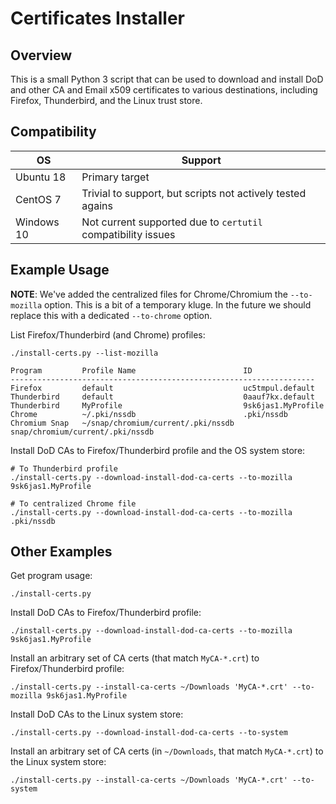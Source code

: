 Certificates Installer
================

Overview
----------------

This is a small Python 3 script that can be used to download
and install DoD and other CA and Email x509 certificates to
various destinations, including Firefox, Thunderbird, and the
Linux trust store.


Compatibility
----------------

| OS | Support |
|-|-|
| Ubuntu 18 | Primary target |
| CentOS 7 | Trivial to support, but scripts not actively tested agains |
| Windows 10 | Not current supported due to `certutil` compatibility issues |


Example Usage
----------------

**NOTE**: We've added the centralized files for Chrome/Chromium the `--to-mozilla` option.
This is a bit of a temporary kluge. In the future we should replace this with a dedicated `--to-chrome` option.

List Firefox/Thunderbird (and Chrome) profiles:

	./install-certs.py --list-mozilla

	Program      	Profile Name               			ID
	--------------------------------------------------------------------
	Firefox      	default                    			uc5tmpul.default
	Thunderbird  	default                    			0aauf7kx.default
	Thunderbird  	MyProfile                  			9sk6jas1.MyProfile
	Chrome          ~/.pki/nssdb                        .pki/nssdb
	Chromium Snap   ~/snap/chromium/current/.pki/nssdb  snap/chromium/current/.pki/nssdb

Install DoD CAs to Firefox/Thunderbird profile and the OS system store:

	# To Thunderbird profile
	./install-certs.py --download-install-dod-ca-certs --to-mozilla 9sk6jas1.MyProfile

	# To centralized Chrome file
	./install-certs.py --download-install-dod-ca-certs --to-mozilla .pki/nssdb


Other Examples
----------------

Get program usage:

	./install-certs.py

Install DoD CAs to Firefox/Thunderbird profile:

	./install-certs.py --download-install-dod-ca-certs --to-mozilla 9sk6jas1.MyProfile

Install an arbitrary set of CA certs (that match `MyCA-*.crt`) to Firefox/Thunderbird profile:

	./install-certs.py --install-ca-certs ~/Downloads 'MyCA-*.crt' --to-mozilla 9sk6jas1.MyProfile

Install DoD CAs to the Linux system store:

	./install-certs.py --download-install-dod-ca-certs --to-system

Install an arbitrary set of CA certs (in `~/Downloads`, that match `MyCA-*.crt`)
to the Linux system store:

	./install-certs.py --install-ca-certs ~/Downloads 'MyCA-*.crt' --to-system

